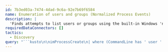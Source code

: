 ```yaml
---
id: 7b3ed03a-7474-4dad-9c6a-92e7b69f6584
name: Enumeration of users and groups (Normalized Process Events)
description: |
  'Finds attempts to list users or groups using the built-in Windows 'net' tool '
requiredDataConnectors: []
tactics:
  - Discovery
query: "```kusto\n\nimProcessCreate\n| where (CommandLine has ' user ' or CommandLine has ' group ') and (CommandLine hassuffix ' /do' or CommandLine hassuffix ' /domain') \n| where Process has 'net.exe' // performance pre-filtering\n| extend FileName=tostring(split(Process, '\\\\')[-1])\n| where FileName == 'net.exe' and ActorUsername != \"\" and CommandLine !contains '\\\\'  and CommandLine !contains '/add' \n| extend Target = extract(\"(?i)[user|group] (\\\"*[a-zA-Z0-9-_ ]+\\\"*)\", 1, CommandLine) \n| where Target  != '' \n| summarize minTimeGenerated=min(TimeGenerated), maxTimeGenerated=max(TimeGenerated), count() by ActorUsername, Target, CommandLine, Dvc, EventVendor, EventProduct\n| sort by ActorUsername, Target\n| extend timestamp = minTimeGenerated, AccountCustomEntity = ActorUsername, HostCustomEntity = Dvc\n```"
---
```


